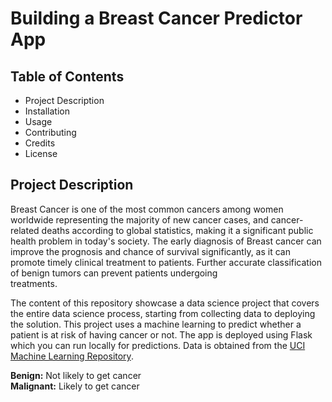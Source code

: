 # Building a Breast Cancer Predictor App

## Table of Contents

- Project Description
- Installation
- Usage
- Contributing
- Credits
- License

## Project Description

Breast Cancer is one of the most common cancers among women worldwide representing the majority of new cancer cases,
and cancer-related deaths according to global statistics, making it a significant public health problem in today's society.
The early diagnosis of Breast cancer can improve the prognosis and chance of survival significantly, as it can promote
timely clinical treatment to patients. Further accurate classification of benign tumors can prevent patients undergoing  
treatments.

The content of this repository showcase a data science project that covers the entire data science process, starting from
collecting data to deploying the solution. This project uses a machine learning to predict whether a patient is at risk of
having cancer or not. The app is deployed using Flask which you can run locally for predictions. Data is obtained from the
[UCI Machine Learning Repository](https://archive.ics.uci.edu/ml/datasets/Breast+Cancer+Wisconsin+%28Original%29).

**Benign:** Not likely to get cancer  
**Malignant:** Likely to get cancer
